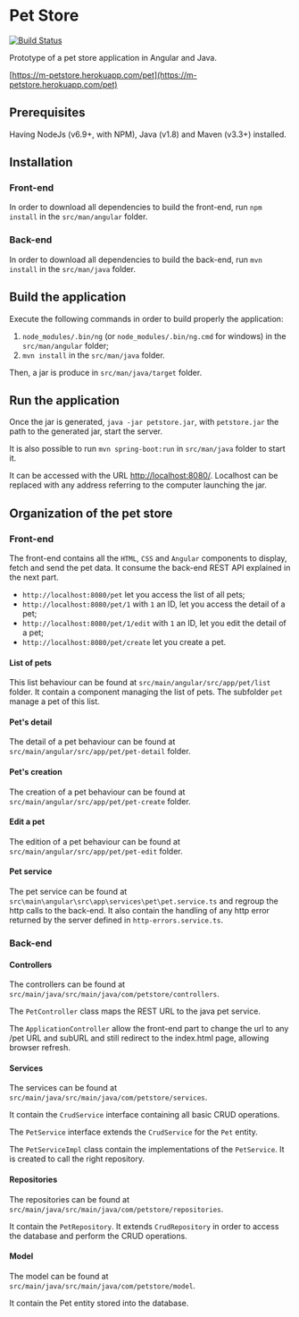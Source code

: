 # Pet Store

[![Build Status](https://travis-ci.org/Mathou54/petStore.svg?branch=master)](https://travis-ci.org/Mathou54/petStore)

Prototype of a pet store application in Angular and Java.

[https://m-petstore.herokuapp.com/pet](https://m-petstore.herokuapp.com/pet)

## Prerequisites

Having NodeJs (v6.9+, with NPM), Java (v1.8) and Maven (v3.3+) installed.

## Installation

### Front-end

In order to download all dependencies to build the front-end, run `npm install` in the `src/man/angular` folder.

### Back-end

In order to download all dependencies to build the back-end, run `mvn install` in the `src/man/java` folder.

## Build the application

Execute the following commands in order to build properly the application:

1. `node_modules/.bin/ng` (or `node_modules/.bin/ng.cmd` for windows) in the `src/man/angular` folder;
2. `mvn install` in the `src/man/java` folder.

Then, a jar is produce in `src/man/java/target` folder.

## Run the application

Once the jar is generated, `java -jar petstore.jar`, with `petstore.jar` the path to the generated jar, start the server.

It is also possible to run `mvn spring-boot:run` in `src/man/java` folder to start it.

It can be accessed with the URL [http://localhost:8080/](http://localhost:8080/).
Localhost can be replaced with any address referring to the computer launching the jar.

## Organization of the pet store

### Front-end

The front-end contains all the `HTML`, `CSS` and `Angular` components to display, fetch and send the pet data.
It consume the back-end REST API explained in the next part.

* `http://localhost:8080/pet` let you access the list of all pets;
* `http://localhost:8080/pet/1` with `1` an ID, let you access the detail of a pet;
* `http://localhost:8080/pet/1/edit`  with `1` an ID, let you edit the detail of a pet;
* `http://localhost:8080/pet/create` let you create a pet.

#### List of pets

This list behaviour can be found at `src/main/angular/src/app/pet/list` folder.
It contain a component managing the list of pets. The subfolder `pet` manage a pet of this list.

#### Pet's detail

The detail of a pet behaviour can be found at `src/main/angular/src/app/pet/pet-detail` folder.

#### Pet's creation

The creation of a pet behaviour can be found at `src/main/angular/src/app/pet/pet-create` folder.

#### Edit a pet

The edition of a pet behaviour can be found at `src/main/angular/src/app/pet/pet-edit` folder.

#### Pet service

The pet service can be found at `src\main\angular\src\app\services\pet\pet.service.ts` and regroup the http calls to the back-end.
It also contain the handling of any http error returned by the server defined in `http-errors.service.ts`.

### Back-end

#### Controllers

The controllers can be found at `src/main/java/src/main/java/com/petstore/controllers`.

The `PetController` class maps the REST URL to the java pet service.

The `ApplicationController` allow the front-end part to change the url to any /pet URL and subURL
and still redirect to the index.html page, allowing browser refresh.

#### Services

The services can be found at `src/main/java/src/main/java/com/petstore/services`.

It contain the `CrudService` interface containing all basic CRUD operations.

The `PetService` interface extends the `CrudService` for the `Pet` entity.

The `PetServiceImpl` class contain the implementations of the `PetService`.
It is created to call the right repository.

#### Repositories

The repositories can be found at `src/main/java/src/main/java/com/petstore/repositories`.

It contain the `PetRepository`. It extends `CrudRepository` in order to access the database and perform the CRUD operations.

#### Model

The model can be found at `src/main/java/src/main/java/com/petstore/model`.

It contain the Pet entity stored into the database.
